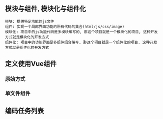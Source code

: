 ## 模块与组件, 模块化与组件化
	模块: 提供特定功能的js文件
	组件: 实现一个局部界面功能的所有代码的集合(html/js/css/image)
	模块化: 项目中的js功能代码是多模块编写的, 那这个项目就是一个模块化的项目, 这种开发方式就是模块化的开发方式 
	组件化: 项目中的功能界面是多组件组合编写, 那这个项目就是一个组件化的项目, 这种开发方式就是组件化的开发方式 

## 定义使用Vue组件

### 原始方式
	

### 单文件组件

## 编码任务列表
